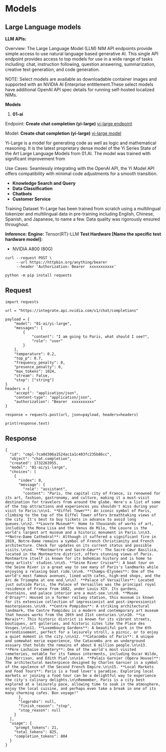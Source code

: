 # Models

## Large Language models

**LLM APIs:**

Overview:
The Large Language Model (LLM) NIM API endpoints provide simple access to use natural language based generative AI.
This single API endpoint provides access to top models for use in a wide range of tasks including: chat, instruction following, question answering, summarization, creative text generation, and code generation.

NOTE: Select models are available as downloadable container images and supported with an NVIDIA AI Enterprise entitlement.These select models have additional OpenAI API spec details for running self-hosted localized NIMs.

**Models**

1. **01-ai**

Endpoint: **Create chat completion (yi-large)**
[yi-large endpoint](https://docs.api.nvidia.com/nim/reference/01-ai-yi-large)

Model: **Create chat completion (yi-large)**
[yi-large model](https://docs.api.nvidia.com/nim/reference/01-ai-yi-large-infer)


Yi-Large is a model for generating code as well as logic and mathematical reasoning. It is the latest proprietary dense model of the Yi Series State of the Art Large Language Models from 01.AI. The model was trained with significant improvement from

Use Cases:
Seamlessly integrating with the OpenAI API, the Yi Model API offers
compatibility with minimal code adjustments for a smooth transition.

- **Knowledge Search and Query**
- **Data Classification**
- **Chatbots**
- **Customer Service**

Training Dataset
Yi-Large has been trained from scratch using a multilingual tokenizer
and multilingual data in pre-training including English, Chinese,
Spanish, and Japanese, to name a few. Data quality was rigorously
ensured throughout.

**Inference:**
**Engine:** Tensor(RT)-LLM
**Test Hardware [Name the specific test hardware model]:**
- NVIDIA A800 (80G)


```
curl --request POST \
     --url https://httpbin.org/anything/bearer
     --header 'Authorization: Bearer  xxxxxxxxxxx'
```

```
python -m pip install requests
```

## Request

```
import requests

url = "https://integrate.api.nvidia.com/v1/chat/completions"

payload = {
    "model": "01-ai/yi-large",
    "messages": [
        {
            "content": "I am going to Paris, what should I see?",
            "role": "user"
        }
    ],
    "temperature": 0.2,
    "top_p": 0.7,
    "frequency_penalty": 0,
    "presence_penalty": 0,
    "max_tokens": 1024,
    "stream": False,
    "stop": ["string"]
}
headers = {
    "accept": "application/json",
    "content-type": "application/json",
    "authorization": "Bearer  xxxxxxxxxx"
}

response = requests.post(url, json=payload, headers=headers)

print(response.text)
```

## Response

```
{
  "id": "cmpl-7ca0d306a1524ac1a1c403fc235b86cc",
  "object": "chat.completion",
  "created": 1732263955,
  "model": "01-ai/yi-large",
  "choices": [
    {
      "index": 0,
      "message": {
        "role": "assistant",
        "content": "Paris, the capital city of France, is renowned for its art, fashion, gastronomy, and culture, making it a must-visit destination for travelers from around the globe. Here's a list of some of the top attractions and experiences you shouldn't miss during your visit to Paris:\n\n1. **Eiffel Tower**: An iconic symbol of Paris, climbing to the top of the Eiffel Tower offers breathtaking views of the city. It's best to buy tickets in advance to avoid long queues.\n\n2. **Louvre Museum**: Home to thousands of works of art, including the Mona Lisa and the Venus de Milo, the Louvre is the world's largest art museum and a historic monument in Paris.\n\n3. **Notre-Dame Cathedral**: Although it suffered a significant fire in 2019, Notre-Dame remains a symbol of French Christianity and French architecture. Check for updates on its current status and possible visits.\n\n4. **Montmartre and Sacré-Cœur**: The Sacré-Cœur Basilica, located in the Montmartre district, offers stunning views of Paris. Montmartre itself is known for its bohemian history and is home to many artists' studios.\n\n5. **Seine River Cruise**: A boat tour on the Seine River is a great way to see many of Paris's landmarks while enjoying a relaxing boat ride.\n\n6. **Champs-Élysées**: One of the world's most famous avenues, lined with cafes, high-end shops, and the Arc de Triomphe at one end.\n\n7. **Palace of Versailles**: Located just outside Paris, the Palace of Versailles was the principal royal residence of France from 1682, under Louis XIV. Its gardens, fountains, and palace interior are a must-see.\n\n8. **Musée d'Orsay**: Housed in a former railway station, this museum is known for its extensive collection of impressionist and post-impressionist masterpieces.\n\n9. **Centre Pompidou**: A striking architectural landmark, the Centre Pompidou is a modern and contemporary art museum that houses works from the 20th and 21st centuries.\n\n10. **Le Marais**: This historic district is known for its vibrant streets, boutiques, art galleries, and historic sites like the Place des Vosges.\n\n11. **Luxembourg Gardens**: A beautiful park in the 6th arrondissement, perfect for a leisurely stroll, a picnic, or to enjoy a quiet moment in the city.\n\n12. **Catacombs of Paris**: A unique and somewhat eerie experience, the Catacombs are an underground ossuary that holds the remains of about 6 million people.\n\n13. **Père Lachaise Cemetery**: One of the world's most visited cemeteries, notable for its famous interments, including Oscar Wilde, Jim Morrison, and Édith Piaf.\n\n14. **Palais Garnier (Opera House)**: The architectural masterpiece designed by Charles Garnier is a symbol of the opulence of the Second French Empire.\n\n15. **Local Markets and Food Tours**: Paris is a food lover's paradise. Exploring local markets or joining a food tour can be a delightful way to experience the city's culinary delights.\n\nRemember, Paris is a city best explored at a leisurely pace, allowing time to soak in the atmosphere, enjoy the local cuisine, and perhaps even take a break in one of its many charming cafes. Bon voyage!"
      },
      "logprobs": null,
      "finish_reason": "stop",
      "stop_reason": null
    }
  ],
  "usage": {
    "prompt_tokens": 21,
    "total_tokens": 825,
    "completion_tokens": 804
  }
}
```




